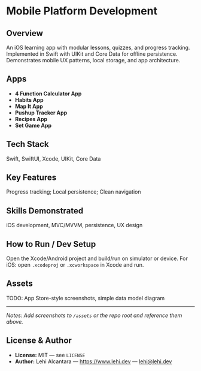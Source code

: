 # Mobile Platform Development

## Overview
An iOS learning app with modular lessons, quizzes, and progress tracking. Implemented in Swift with UIKit and Core Data for offline persistence. Demonstrates mobile UX patterns, local storage, and app architecture.

## Apps
- **4 Function Calculator App**
- **Habits App**
- **Map It App**
- **Pushup Tracker App**
- **Recipes App**
- **Set Game App**
## Tech Stack
Swift, SwiftUI, Xcode, UIKit, Core Data

## Key Features
Progress tracking; Local persistence; Clean navigation

## Skills Demonstrated
iOS development, MVC/MVVM, persistence, UX design

## How to Run / Dev Setup
Open the Xcode/Android project and build/run on simulator or device.
For iOS: open `.xcodeproj` or `.xcworkspace` in Xcode and run.

## Assets
TODO: App Store-style screenshots, simple data model diagram

---
*Notes: Add screenshots to `/assets` or the repo root and reference them above.*

## License & Author

- **License:** MIT — see `LICENSE`
- **Author:** Lehi Alcantara — https://www.lehi.dev — lehi@lehi.dev